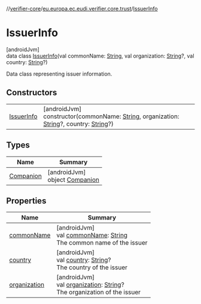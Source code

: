 //[verifier-core](../../../index.md)/[eu.europa.ec.eudi.verifier.core.trust](../index.md)/[IssuerInfo](index.md)

# IssuerInfo

[androidJvm]\
data class [IssuerInfo](index.md)(val commonName: [String](https://kotlinlang.org/api/latest/jvm/stdlib/kotlin-stdlib/kotlin/-string/index.html), val organization: [String](https://kotlinlang.org/api/latest/jvm/stdlib/kotlin-stdlib/kotlin/-string/index.html)?, val country: [String](https://kotlinlang.org/api/latest/jvm/stdlib/kotlin-stdlib/kotlin/-string/index.html)?)

Data class representing issuer information.

## Constructors

| | |
|---|---|
| [IssuerInfo](-issuer-info.md) | [androidJvm]<br>constructor(commonName: [String](https://kotlinlang.org/api/latest/jvm/stdlib/kotlin-stdlib/kotlin/-string/index.html), organization: [String](https://kotlinlang.org/api/latest/jvm/stdlib/kotlin-stdlib/kotlin/-string/index.html)?, country: [String](https://kotlinlang.org/api/latest/jvm/stdlib/kotlin-stdlib/kotlin/-string/index.html)?) |

## Types

| Name | Summary |
|---|---|
| [Companion](-companion/index.md) | [androidJvm]<br>object [Companion](-companion/index.md) |

## Properties

| Name | Summary |
|---|---|
| [commonName](common-name.md) | [androidJvm]<br>val [commonName](common-name.md): [String](https://kotlinlang.org/api/latest/jvm/stdlib/kotlin-stdlib/kotlin/-string/index.html)<br>The common name of the issuer |
| [country](country.md) | [androidJvm]<br>val [country](country.md): [String](https://kotlinlang.org/api/latest/jvm/stdlib/kotlin-stdlib/kotlin/-string/index.html)?<br>The country of the issuer |
| [organization](organization.md) | [androidJvm]<br>val [organization](organization.md): [String](https://kotlinlang.org/api/latest/jvm/stdlib/kotlin-stdlib/kotlin/-string/index.html)?<br>The organization of the issuer |
